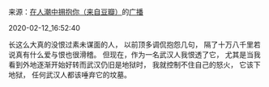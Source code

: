 来源：[在人潮中拥抱你（来自豆瓣）](https://www.douban.com/people/lissazheng/)的[广播](https://www.douban.com/people/lissazheng/status/2806468922/)


2020-02-12_16:52:40


长这么大真的没恨过素未谋面的人，
以前顶多调侃抱怨几句，
隔了十万八千里若说真有什么爱与恨也很滑稽。
但现在，作为一名武汉人我恨透了它，
尤其是当我看到外地逐渐开始好转而武汉仍旧是地狱时，
我就控制不住自己的怒火，
它该下地狱，
任何武汉人都该唾弃它的坟墓。
